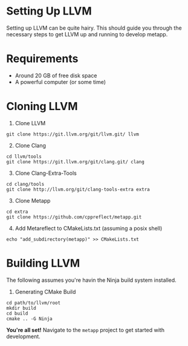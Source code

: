 # Setting Up LLVM

Setting up LLVM can be quite hairy. This should guide you through the necessary
steps to get LLVM up and running to develop metapp.

# Requirements

- Around 20 GB of free disk space
- A powerful computer (or some time)

# Cloning LLVM

1. Clone LLVM

```
git clone https://git.llvm.org/git/llvm.git/ llvm
```

2. Clone Clang
```
cd llvm/tools
git clone https://git.llvm.org/git/clang.git/ clang
```

3. Clone Clang-Extra-Tools
```
cd clang/tools
git clone http://llvm.org/git/clang-tools-extra extra
```

3. Clone Metapp
```
cd extra
git clone https://github.com/cppreflect/metapp.git
```

4. Add Metareflect to CMakeLists.txt (assuming a posix shell)
```
echo "add_subdirectory(metapp)" >> CMakeLists.txt
```

# Building LLVM

The following assumes you're havin the Ninja build system installed.

1. Generating CMake Build
```
cd path/to/llvm/root
mkdir build
cd build
cmake .. -G Ninja
```

**You're all set!**
Navigate to the `metapp` project to get started with development.

